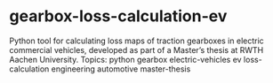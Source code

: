 # gearbox-loss-calculation-ev
Python tool for calculating loss maps of traction gearboxes in electric commercial vehicles, developed as part of a Master’s thesis at RWTH Aachen University.  Topics:  python  gearbox  electric-vehicles  ev  loss-calculation  engineering  automotive  master-thesis
